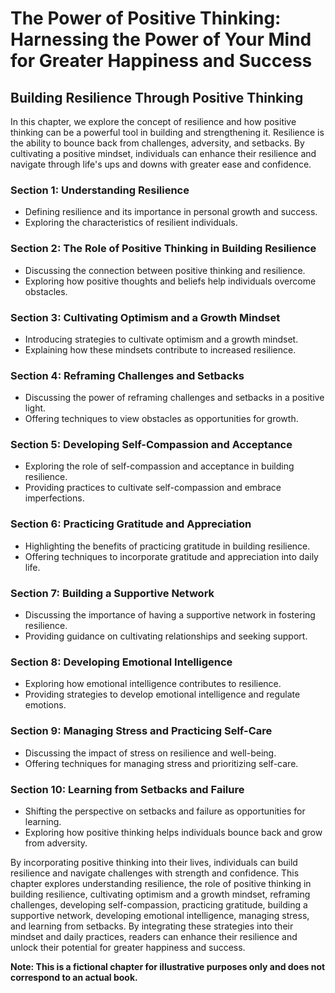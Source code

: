 The Power of Positive Thinking: Harnessing the Power of Your Mind for Greater Happiness and Success
===================================================================================================

Building Resilience Through Positive Thinking
--------------------------------------------------------

In this chapter, we explore the concept of resilience and how positive thinking can be a powerful tool in building and strengthening it. Resilience is the ability to bounce back from challenges, adversity, and setbacks. By cultivating a positive mindset, individuals can enhance their resilience and navigate through life's ups and downs with greater ease and confidence.

### Section 1: Understanding Resilience

* Defining resilience and its importance in personal growth and success.
* Exploring the characteristics of resilient individuals.

### Section 2: The Role of Positive Thinking in Building Resilience

* Discussing the connection between positive thinking and resilience.
* Exploring how positive thoughts and beliefs help individuals overcome obstacles.

### Section 3: Cultivating Optimism and a Growth Mindset

* Introducing strategies to cultivate optimism and a growth mindset.
* Explaining how these mindsets contribute to increased resilience.

### Section 4: Reframing Challenges and Setbacks

* Discussing the power of reframing challenges and setbacks in a positive light.
* Offering techniques to view obstacles as opportunities for growth.

### Section 5: Developing Self-Compassion and Acceptance

* Exploring the role of self-compassion and acceptance in building resilience.
* Providing practices to cultivate self-compassion and embrace imperfections.

### Section 6: Practicing Gratitude and Appreciation

* Highlighting the benefits of practicing gratitude in building resilience.
* Offering techniques to incorporate gratitude and appreciation into daily life.

### Section 7: Building a Supportive Network

* Discussing the importance of having a supportive network in fostering resilience.
* Providing guidance on cultivating relationships and seeking support.

### Section 8: Developing Emotional Intelligence

* Exploring how emotional intelligence contributes to resilience.
* Providing strategies to develop emotional intelligence and regulate emotions.

### Section 9: Managing Stress and Practicing Self-Care

* Discussing the impact of stress on resilience and well-being.
* Offering techniques for managing stress and prioritizing self-care.

### Section 10: Learning from Setbacks and Failure

* Shifting the perspective on setbacks and failure as opportunities for learning.
* Exploring how positive thinking helps individuals bounce back and grow from adversity.

By incorporating positive thinking into their lives, individuals can build resilience and navigate challenges with strength and confidence. This chapter explores understanding resilience, the role of positive thinking in building resilience, cultivating optimism and a growth mindset, reframing challenges, developing self-compassion, practicing gratitude, building a supportive network, developing emotional intelligence, managing stress, and learning from setbacks. By integrating these strategies into their mindset and daily practices, readers can enhance their resilience and unlock their potential for greater happiness and success.

**Note: This is a fictional chapter for illustrative purposes only and does not correspond to an actual book.**
